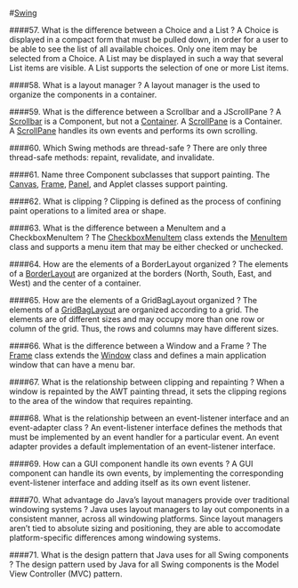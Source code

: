 #[Swing](http://examples.javacodegeeks.com/desktop-java/swing/)

####57. What is the difference between a Choice and a List ? 
A Choice is displayed in a compact form that must be pulled down, in order for a user to be able to see the list of all available choices. Only one item may be selected from a Choice. A List may be displayed in such a way that several List items are visible. A List supports the selection of one or more List items.

####58. What is a layout manager ?
A layout manager is the used to organize the components in a container.

####59. What is the difference between a Scrollbar and a JScrollPane ?
A [Scrollbar](http://docs.oracle.com/javase/7/docs/api/java/awt/Scrollbar.html) is a Component, but not a [Container](http://docs.oracle.com/javase/7/docs/api/java/awt/Container.html). A [ScrollPane](http://docs.oracle.com/javase/7/docs/api/javax/swing/JScrollPane.html) is a Container. A [ScrollPane](http://docs.oracle.com/javase/7/docs/api/javax/swing/JScrollPane.html)  handles its own events and performs its own scrolling.

####60. Which Swing methods are thread-safe ?
There are only three thread-safe methods: repaint, revalidate, and invalidate.

####61. Name three Component subclasses that support painting.
The [Canvas](http://docs.oracle.com/javase/7/docs/api/java/awt/Canvas.html), [Frame](http://docs.oracle.com/javase/7/docs/api/java/awt/Frame.html), [Panel](http://docs.oracle.com/javase/7/docs/api/java/awt/Panel.html), and Applet classes support painting.

####62. What is clipping ?
Clipping is defined as the process of confining paint operations to a limited area or shape.

####63. What is the difference between a MenuItem and a CheckboxMenuItem ?
The [CheckboxMenuItem](http://docs.oracle.com/javase/7/docs/api/java/awt/CheckboxMenuItem.html) class extends the [MenuItem](http://docs.oracle.com/javase/7/docs/api/java/awt/MenuItem.html) class and supports a menu item that may be either checked or unchecked.

####64. How are the elements of a BorderLayout organized ? 
The elements of a [BorderLayout](http://docs.oracle.com/javase/7/docs/api/java/awt/BorderLayout.html) are organized at the borders (North, South, East, and West) and the center of a container.

####65. How are the elements of a GridBagLayout organized ? 
The elements of a [GridBagLayout](http://docs.oracle.com/javase/7/docs/api/java/awt/GridBagLayout.html) are organized according to a grid. The elements are of different sizes and may occupy more than one row or column of the grid. Thus, the rows and columns may have different sizes.

####66. What is the difference between a Window and a Frame ? 
The [Frame](http://docs.oracle.com/javase/7/docs/api/java/awt/Frame.html) class extends the [Window](http://docs.oracle.com/javase/7/docs/api/java/awt/Window.html) class and defines a main application window that can have a menu bar.

####67. What is the relationship between clipping and repainting ? 
When a window is repainted by the AWT painting thread, it sets the clipping regions to the area of the window that requires repainting.

####68. What is the relationship between an event-listener interface and an event-adapter class ? 
An event-listener interface defines the methods that must be implemented by an event handler for a particular event. An event adapter provides a default implementation of an event-listener interface.

####69. How can a GUI component handle its own events ? 
A GUI component can handle its own events, by implementing the corresponding event-listener interface and adding itself as its own event listener.

####70. What advantage do Java’s layout managers provide over traditional windowing systems ? 
Java uses layout managers to lay out components in a consistent manner, across all windowing platforms. Since layout managers aren’t tied to absolute sizing and positioning, they are able to accomodate platform-specific differences among windowing systems.

####71. What is the design pattern that Java uses for all Swing components ? 
The design pattern used by Java for all Swing components is the Model View Controller (MVC) pattern.
